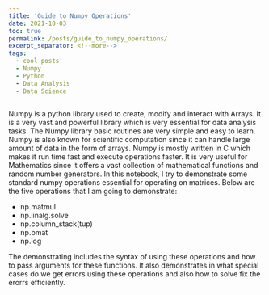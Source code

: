 ```yaml
---
title: 'Guide to Numpy Operations'
date: 2021-10-03
toc: true
permalink: /posts/guide_to_numpy_operations/
excerpt_separator: <!--more-->
tags:
  - cool posts
  - Numpy
  - Python
  - Data Analysis
  - Data Science
---
```


Numpy is a python library used to create, modify and interact with Arrays. It is a very vast and powerful library which is very essential for data analysis tasks. The Numpy library basic routines are very simple and easy to learn. Numpy is also known for scientific computation since it can handle large amount of data in the form of arrays. Numpy is mostly written in C which makes it run time fast and execute operations faster. It is very useful for Mathematics since it offers a vast collection of mathematical functions and random number generators. In this notebook, I try to demonstrate some standard numpy operations essential for operating on matrices. Below are the five operations that I am going to demonstrate:

- np.matmul
- np.linalg.solve
- np.column_stack(tup)
- np.bmat
- np.log

The demonstrating includes the syntax of using these operations and how to pass arguments for these functions. It also demonstrates in what special cases do we get errors using these operations and also how to solve fix the erorrs efficiently.

<style type="text/css">
  /* Set width to 600px, and center box */
.gist {
  margin-left: auto;
  margin-right: auto;
  width: 750px !important;
}

/* Limit height and width of script box, and enable scrollbars */
.gist-data {
    height:475px;
    overflow-y: visible;
    width: 750px;
    overflow-x: visible;
}
</style>  
<script src="https://gist.github.com/sandeshkatakam/fafdc5bd3a83559f8b8cf5629e1dd7c0.js"></script>
